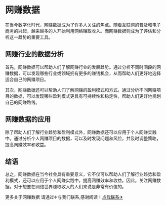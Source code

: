 # 网赚数据

在当今数字化时代，网赚数据成为了许多人关注的焦点。随着互联网的普及和电子商务的兴起，越来越多的人开始利用网络赚取收入。而网赚数据则成为了评估和分析这一趋势的重要工具。

## 网赚行业的数据分析

首先，网赚数据可以帮助人们了解网赚行业的发展趋势。通过分析不同时间段的网赚数据，可以发现哪些行业或领域拥有更多的赚钱机会，从而帮助人们更好地选择适合自己的网赚项目。

其次，网赚数据还可以帮助人们了解网赚的盈利模式和方式。通过分析不同网赚项目的数据，可以发现哪些盈利模式更具有可持续性和稳定性，帮助人们更好地规划自己的网赚路线。

## 网赚数据的应用

除了帮助人们了解行业趋势和盈利模式外，网赚数据还可以应用于个人网赚实践中。通过分析个人网赚项目的数据，可以及时发现问题和风险，并及时调整策略，提高网赚效率和收益。

## 结语

总之，网赚数据在当今社会具有重要意义，它不仅可以帮助人们了解行业趋势和盈利模式，还可以应用于个人网赚实践中，提高网赚效率和收益。因此，关注网赚数据，对于想要在网络世界赚取收入的人们来说是非常有价值的。

更多关于网赚数据 请通过✈与我们联系,感谢阅读！[点我联系✈](https://wap.G208.com)